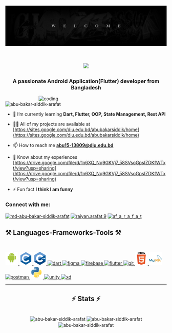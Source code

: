 ![logo](https://github.com/Abu-Bakar-Siddik-Arafat/Abu-Bakar-Siddik-Arafat/blob/main/1653513627585.jpeg)
<h1 align="center">
    <img src="https://readme-typing-svg.herokuapp.com/?font=Righteous&size=35&center=true&vCenter=true&width=500&height=70&duration=4000&lines=Hi+There!+👋;+I'm+Arafat+!;" />
</h1>
<h3 align="center">A passionate Android Application(Flutter) developer from Bangladesh</h3>
<img align="right" alt="coding" width="400" src="https://miro.medium.com/max/1360/0*7Q3yvSIv_t0ioJ-Z.gif">
<p align="left"> <img src="https://komarev.com/ghpvc/?username=abu-bakar-siddik-arafat&label=Profile%20views&color=0e75b6&style=flat" alt="abu-bakar-siddik-arafat" /> </p>

- 🌱 I’m currently learning **Dart, Flutter, OOP, State Management, Rest API**

- 👨‍💻 All of my projects are available at [https://sites.google.com/diu.edu.bd/abubakarsiddik/home](https://sites.google.com/diu.edu.bd/abubakarsiddik/home)

- 📫 How to reach me **abu15-13809@diu.edu.bd**

- 📄 Know about my experiences [https://drive.google.com/file/d/1n6XQ_Nq9GKVj7_58SVsoGpsIZDKfWTxt/view?usp=sharing](https://drive.google.com/file/d/1n6XQ_Nq9GKVj7_58SVsoGpsIZDKfWTxt/view?usp=sharing)

- ⚡ Fun fact **I think I am funny**

<h3 align="left">Connect with me:</h3>
<p align="left">
<a href="https://linkedin.com/in/md-abu-bakar-siddik-arafat" target="blank"><img align="center" src="https://raw.githubusercontent.com/rahuldkjain/github-profile-readme-generator/master/src/images/icons/Social/linked-in-alt.svg" alt="md-abu-bakar-siddik-arafat" height="30" width="40" /></a>
<a href="https://fb.com/raiyan.arafat.9" target="blank"><img align="center" src="https://raw.githubusercontent.com/rahuldkjain/github-profile-readme-generator/master/src/images/icons/Social/facebook.svg" alt="raiyan.arafat.9" height="30" width="40" /></a>
<a href="https://instagram.com/af_a_r_a_f_a_t" target="blank"><img align="center" src="https://raw.githubusercontent.com/rahuldkjain/github-profile-readme-generator/master/src/images/icons/Social/instagram.svg" alt="af_a_r_a_f_a_t" height="30" width="40" /></a>
</p>

<h2 align="left">⚒️ Languages-Frameworks-Tools ⚒️</h2>
<br/>
<p align="left"> <a href="https://developer.android.com" target="_blank" rel="noreferrer"> <img src="https://raw.githubusercontent.com/devicons/devicon/master/icons/android/android-original-wordmark.svg" alt="android" width="40" height="40"/> </a> <a href="https://www.cprogramming.com/" target="_blank" rel="noreferrer"> <img src="https://raw.githubusercontent.com/devicons/devicon/master/icons/c/c-original.svg" alt="c" width="40" height="40"/> </a> <a href="https://www.w3schools.com/cpp/" target="_blank" rel="noreferrer"> <img src="https://raw.githubusercontent.com/devicons/devicon/master/icons/cplusplus/cplusplus-original.svg" alt="cplusplus" width="40" height="40"/> </a> <a href="https://dart.dev" target="_blank" rel="noreferrer"> <img src="https://www.vectorlogo.zone/logos/dartlang/dartlang-icon.svg" alt="dart" width="40" height="40"/> </a> <a href="https://www.figma.com/" target="_blank" rel="noreferrer"> <img src="https://www.vectorlogo.zone/logos/figma/figma-icon.svg" alt="figma" width="40" height="40"/> </a> <a href="https://firebase.google.com/" target="_blank" rel="noreferrer"> <img src="https://www.vectorlogo.zone/logos/firebase/firebase-icon.svg" alt="firebase" width="40" height="40"/> </a> <a href="https://flutter.dev" target="_blank" rel="noreferrer"> <img src="https://www.vectorlogo.zone/logos/flutterio/flutterio-icon.svg" alt="flutter" width="40" height="40"/> </a> <a href="https://git-scm.com/" target="_blank" rel="noreferrer"> <img src="https://www.vectorlogo.zone/logos/git-scm/git-scm-icon.svg" alt="git" width="40" height="40"/> </a> <a href="https://www.w3.org/html/" target="_blank" rel="noreferrer"> <img src="https://raw.githubusercontent.com/devicons/devicon/master/icons/html5/html5-original-wordmark.svg" alt="html5" width="40" height="40"/> </a> <a href="https://www.mysql.com/" target="_blank" rel="noreferrer"> <img src="https://raw.githubusercontent.com/devicons/devicon/master/icons/mysql/mysql-original-wordmark.svg" alt="mysql" width="40" height="40"/> </a> <a href="https://postman.com" target="_blank" rel="noreferrer"> <img src="https://www.vectorlogo.zone/logos/getpostman/getpostman-icon.svg" alt="postman" width="40" height="40"/> </a> <a href="https://www.python.org" target="_blank" rel="noreferrer"> <img src="https://raw.githubusercontent.com/devicons/devicon/master/icons/python/python-original.svg" alt="python" width="40" height="40"/> </a> <a href="https://unity.com/" target="_blank" rel="noreferrer"> <img src="https://www.vectorlogo.zone/logos/unity3d/unity3d-icon.svg" alt="unity" width="40" height="40"/> </a> <a href="https://www.adobe.com/products/xd.html" target="_blank" rel="noreferrer"> <img src="https://cdn.worldvectorlogo.com/logos/adobe-xd.svg" alt="xd" width="40" height="40"/> </a> </p>

<hr/>

<h2 align="center">⚡ Stats ⚡</h2>
<br>
<div align=center>
  <img width=390 src="https://github-readme-streak-stats.herokuapp.com/?user=abu-bakar-siddik-arafat&count_private=true&theme=react&border_radius=10" alt="abu-bakar-siddik-arafat"/>
  <img width=390  src="https://github-readme-stats.vercel.app/api?username=abu-bakar-siddik-arafat&show_icons=true&locale=en&count_private=true&theme=react&rank_icon=github&border_radius=10" alt="abu-bakar-siddik-arafat" />
  <br/>
  <img width=325 align="center"  src="https://github-readme-stats.vercel.app/api/top-langs?username=abu-bakar-siddik-arafat&show_icons=true&locale=en&layout=compact&hide=HTML&langs_count=8&theme=react&border_radius=10&size_weight=0.5&count_weight=0.5&exclude_repo=github-readme-stats" alt="abu-bakar-siddik-arafat" />
</div>

